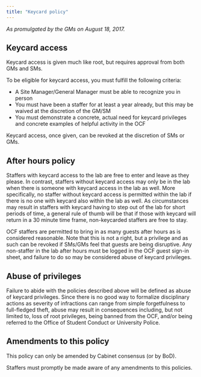 ```yaml
---
title: "Keycard policy"
---
```


_As promulgated by the GMs on August 18, 2017._

## Keycard access

Keycard access is given much like root, but requires approval from both GMs and
SMs.

To be eligible for keycard access, you must fulfill the following criteria:

- A Site Manager/General Manager must be able to recognize you in person
- You must have been a staffer for at least a year already, but this may be
  waived at the discretion of the GM/SM
- You must demonstrate a concrete, actual need for keycard privileges and
  concrete examples of helpful activity in the OCF

Keycard access, once given, can be revoked at the discretion of SMs or GMs.

## After hours policy

Staffers with keycard access to the lab are free to enter and leave as they
please. In contrast, staffers without keycard access may only be in the lab
when there is someone with keycard access in the lab as well. More
specifically, no staffer without keycard access is permitted within the lab if
there is no one with keycard also within the lab as well. As circumstances may
result in staffers with keycard having to step out of the lab for short periods
of time, a general rule of thumb will be that if those with keycard will return
in a 30 minute time frame, non-keycarded staffers are free to stay.

OCF staffers are permitted to bring in as many guests after hours as is
considered reasonable. Note that this is not a right, but a privilege and as
such can be revoked if SMs/GMs feel that guests are being disruptive. Any
non-staffer in the lab after hours must be logged in the OCF guest sign-in
sheet, and failure to do so may be considered abuse of keycard privileges.

## Abuse of privileges

Failure to abide with the policies described above will be defined as abuse of
keycard privileges. Since there is no good way to formalize disciplinary
actions as severity of infractions can range from simple forgetfulness to
full-fledged theft, abuse may result in consequences including, but not limited
to, loss of root privileges, being banned from the OCF, and/or being referred
to the Office of Student Conduct or University Police.

## Amendments to this policy

This policy can only be amended by Cabinet consensus (or by BoD).

Staffers must promptly be made aware of any amendments to this policies.
